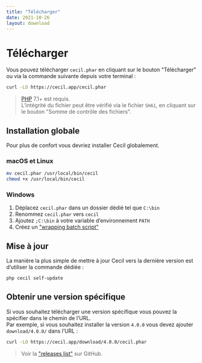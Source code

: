 ```yaml
---
title: "Télécharger"
date: 2021-10-26
layout: download
---
```


# Télécharger

Vous pouvez télécharger `cecil.phar` en cliquant sur le bouton "Télécharger" ou via la commande suivante depuis votre terminal :

```bash
curl -LO https://cecil.app/cecil.phar
```

> [PHP](https://www.php.net/manual/fr/install.php) 7.1+ est requis.  
> L’intégrité du fichier peut être vérifié via le fichier `SHA1`, en cliquant sur le bouton "Somme de contrôle des fichiers".

## Installation globale

Pour plus de confort vous devriez installer Cecil globalement.

### macOS et Linux

```bash
mv cecil.phar /usr/local/bin/cecil
chmod +x /usr/local/bin/cecil
```

### Windows

1. Déplacez `cecil.phar` dans un dossier dédié tel que `C:\bin`
2. Renommez `cecil.phar` vers `cecil`
3. Ajoutez `;C:\bin` à votre variable d’environnement `PATH`
4. Créez un ["wrapping batch script"](https://raw.githubusercontent.com/Cecilapp/Cecil/master/bin/cecil.bat)

## Mise à jour

La manière la plus simple de mettre à jour Cecil vers la dernière version est d’utiliser la commande dédiée :

```bash
php cecil self-update
```

## Obtenir une version spécifique

Si vous souhaitez télécharger une version spécifique vous pouvez la spécifier dans le chemin de l’URL.  
Par exemple, si vous souhaitez installer la version `4.0.0` vous devez ajouter `download/4.0.0/` dans l’URL :

```bash
curl -LO https://cecil.app/download/4.0.0/cecil.phar
```

> Voir la ["releases list"](https://github.com/Cecilapp/Cecil/releases) sur GitHub.

